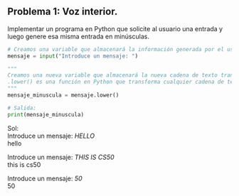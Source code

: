 ## Problema 1: Voz interior.
Implementar un programa en Python que solicite al usuario una entrada y luego genere esa misma entrada en minúsculas.

```python
# Creamos una variable que almacenará la información generada por el usuario:
mensaje = input("Introduce un mensaje: ")

"""
Creamos una nueva variable que almacenará la nueva cadena de texto transformada.
.lower() es una función en Python que transforma cualquier cadena de texto en minúscula.
"""
mensaje_minuscula = mensaje.lower()

# Salida:
print(mensaje_minuscula)
```
Sol:  
Introduce un mensaje: *HELLO*  
hello  

Introduce un mensaje: *THIS IS CS50*  
this is cs50  

Introduce un mensaje: *50*  
50  



